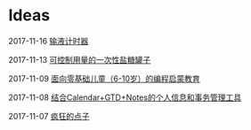 # Ideas

2017-11-16 [输液计时器](transfusion-timer.md)

2017-11-13 [可控制用量的一次性盐糖罐子](single-use-salt-sugar-jar.md)

2017-11-09 [面向零基础儿童（6-10岁）的编程启蒙教育](kids-programming.md)

2017-11-08 [结合Calendar+GTD+Notes的个人信息和事务管理工具](calendar-gtd-notes.md)

2017-11-07 [疯狂的点子](good-ideas-web-app.md)